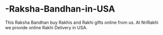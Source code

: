 # -Raksha-Bandhan-in-USA
This Raksha Bandhan buy Rakhis and Rakhi gifts online from us. At NriRakhi we provide online Rakhi Delivery in USA. 

